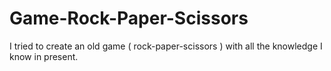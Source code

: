 # Game-Rock-Paper-Scissors
 I tried to create an old game ( rock-paper-scissors ) with all the knowledge I know in present. 
